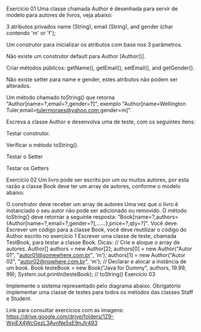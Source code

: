 Exercício 01 Uma classe chamada Author é desenhada para servir de modelo para autores de livros, veja abaixo:

3 atributos privados name (String), email (String), and gender (char contendo 'm' or 'f');

Um construtor para inicializar os atributos com base nos 3 parâmetros.

Não existe um construtor default para Author [Author()].

Criar métodos públicos: getName(), getEmail(), setEmail(), and getGender().

Não existe setter para name e gender, estes atributos não podem ser alterados.

Um método chamado toString() que retorna "Author[name=?,email=?,gender=?]", exemplo "Author[name=Wellington Tuler,email=tulermoraes@yahoo.com,gender=m]".

Escreva a classe Author e desenvolva uma de teste, com os seguintes itens:

Testar construtor.

Verificar o método toString().

Testar o Setter

Testar os Getters

Exercício 02 Um livro pode ser escrito por um ou muitos autores, por esta razão a classe Book deve ter um array de autores, conforme o modelo abaixo:

O construtor deve receber um array de autores
Uma vez que o livro é instanciado o seu autor não pode ser adicionado ou removido.
O método toString() deve retornar a seguinte resposta: "Book[name=?,authors={Author[name=?,email=?,gender=?],......},price=?,qty=?]". Você deve:
Escrever um código para a classe Book, você deve reutilizar o código do Author escrito no exercício 1
Escrever uma classe de teste, chamada TestBook, para testar a classe Book. Dicas: // Crie e aloque o array de autores. Author[] authors = new Author[2]; authors[0] = new Author("Autor 01", "autor01@somewhere.com.br", 'm'); authors[1] = new Author("Autor 02", "autor02@nowhere.com.br", 'm'); // Declarar e alocar a instância de um book. Book testeBook = new Book("Java for Dummy", authors, 19.99, 99); System.out.println(testeBook); // toString()
Exercício 03

Implemente o sistema representado pelo diagrama abaixo. Obrigatório implementar uma classe de testes para todos os métodos das classes Staff e Student.

Link para consultar exercicios com as imagens: https://drive.google.com/drive/folders/1Z9-WxjEX4WcGezL3AvnNe5sE9nJIr493
